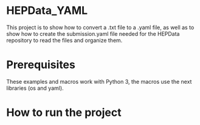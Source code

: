 # HEPData_YAML
This project is to show how to convert a .txt file to a .yaml file, 
as well as to show how to create the submission.yaml file needed for the HEPData repository to read the files and organize them.

# Prerequisites

These examples and macros work with Python 3, the macros use the next libraries (os and yaml).


# How to run the project


